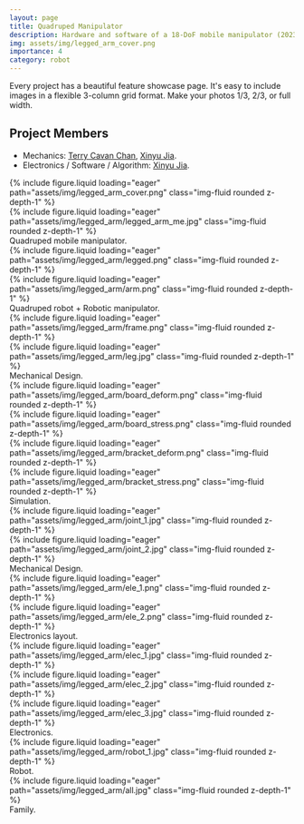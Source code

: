 ```yaml
---
layout: page
title: Quadruped Manipulator
description: Hardware and software of a 18-DoF mobile manipulator (2023)
img: assets/img/legged_arm_cover.png
importance: 4
category: robot
---
```


Every project has a beautiful feature showcase page.
It's easy to include images in a flexible 3-column grid format.
Make your photos 1/3, 2/3, or full width.

## Project Members
* Mechanics: [Terry Cavan Chan](https://cde.nus.edu.sg/bme/bioroboticslab/author/terry-cavan-chan/), <u>Xinyu Jia</u>.
* Electronics / Software / Algorithm: <u>Xinyu Jia</u>.

<div class="row">
    <div class="col-sm mt-3 mt-md-0">
        {% include figure.liquid loading="eager" path="assets/img/legged_arm_cover.png" class="img-fluid rounded z-depth-1" %}
    </div>
    <div class="col-sm mt-3 mt-md-0">
        {% include figure.liquid loading="eager" path="assets/img/legged_arm/legged_arm_me.jpg" class="img-fluid rounded z-depth-1" %}
    </div>
</div>
<div class="caption">
    Quadruped mobile manipulator.
</div>


<div class="row justify-content-sm-center">
    <div class="col-sm-8 mt-3 mt-md-0">
        {% include figure.liquid loading="eager" path="assets/img/legged_arm/legged.png" class="img-fluid rounded z-depth-1" %}
    </div>
    <div class="col-sm-4 mt-3 mt-md-0">
        {% include figure.liquid loading="eager" path="assets/img/legged_arm/arm.png" class="img-fluid rounded z-depth-1" %}
    </div>
</div>
<div class="caption">
    Quadruped robot + Robotic manipulator.
</div>


<div class="row">
    <div class="col-sm mt-3 mt-md-0">
        {% include figure.liquid loading="eager" path="assets/img/legged_arm/frame.png" class="img-fluid rounded z-depth-1" %}
    </div>
    <div class="col-sm mt-3 mt-md-0">
        {% include figure.liquid loading="eager" path="assets/img/legged_arm/leg.jpg" class="img-fluid rounded z-depth-1" %}
    </div>
</div>
<div class="caption">
    Mechanical Design.
</div>

<div class="row">
    <div class="col-sm mt-3 mt-md-0">
        {% include figure.liquid loading="eager" path="assets/img/legged_arm/board_deform.png" class="img-fluid rounded z-depth-1" %}
    </div>
    <div class="col-sm mt-3 mt-md-0">
        {% include figure.liquid loading="eager" path="assets/img/legged_arm/board_stress.png" class="img-fluid rounded z-depth-1" %}
    </div>
    <div class="col-sm mt-3 mt-md-0">
        {% include figure.liquid loading="eager" path="assets/img/legged_arm/bracket_deform.png" class="img-fluid rounded z-depth-1" %}
    </div>
    <div class="col-sm mt-3 mt-md-0">
        {% include figure.liquid loading="eager" path="assets/img/legged_arm/bracket_stress.png" class="img-fluid rounded z-depth-1" %}
    </div>
</div>
<div class="caption">
    Simulation.
</div>


<div class="row">
    <div class="col-sm mt-3 mt-md-0">
        {% include figure.liquid loading="eager" path="assets/img/legged_arm/joint_1.jpg" class="img-fluid rounded z-depth-1" %}
    </div>
    <div class="col-sm mt-3 mt-md-0">
        {% include figure.liquid loading="eager" path="assets/img/legged_arm/joint_2.jpg" class="img-fluid rounded z-depth-1" %}
    </div>
</div>
<div class="caption">
    Mechanical Design.
</div>


<div class="row">
    <div class="col-sm mt-3 mt-md-0">
        {% include figure.liquid loading="eager" path="assets/img/legged_arm/ele_1.png" class="img-fluid rounded z-depth-1" %}
    </div>
    <div class="col-sm mt-3 mt-md-0">
        {% include figure.liquid loading="eager" path="assets/img/legged_arm/ele_2.png" class="img-fluid rounded z-depth-1" %}
    </div>
</div>
<div class="caption">
    Electronics layout.
</div>


<div class="row">
    <div class="col-sm mt-3 mt-md-0">
        {% include figure.liquid loading="eager" path="assets/img/legged_arm/elec_1.jpg" class="img-fluid rounded z-depth-1" %}
    </div>
    <div class="col-sm mt-3 mt-md-0">
        {% include figure.liquid loading="eager" path="assets/img/legged_arm/elec_2.jpg" class="img-fluid rounded z-depth-1" %}
    </div>
    <div class="col-sm mt-3 mt-md-0">
        {% include figure.liquid loading="eager" path="assets/img/legged_arm/elec_3.jpg" class="img-fluid rounded z-depth-1" %}
    </div>
</div>
<div class="caption">
    Electronics.
</div>


<div class="row">
    <div class="col-sm mt-3 mt-md-0">
        {% include figure.liquid loading="eager" path="assets/img/legged_arm/robot_1.jpg" class="img-fluid rounded z-depth-1" %}
    </div>
</div>
<div class="caption">
    Robot.
</div>


<div class="row">
    <div class="col-sm mt-3 mt-md-0">
        {% include figure.liquid loading="eager" path="assets/img/legged_arm/all.jpg" class="img-fluid rounded z-depth-1" %}
    </div>
</div>
<div class="caption">
    Family.
</div>